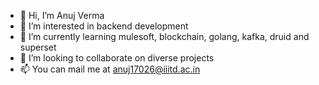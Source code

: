 - 👋 Hi, I’m Anuj Verma
- 👀 I’m interested in backend development
- 🌱 I’m currently learning mulesoft, blockchain, golang, kafka, druid and superset
- 💞️ I’m looking to collaborate on diverse projects
- 📫 You can mail me at anuj17026@iiitd.ac.in

<!---
Anuj123verma/Anuj123verma is a ✨ special ✨ repository because its `README.md` (this file) appears on your GitHub profile.
You can click the Preview link to take a look at your changes.
--->
